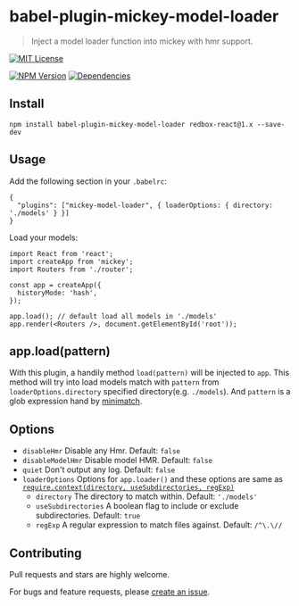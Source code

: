 # babel-plugin-mickey-model-loader

> Inject a model loader function into mickey with hmr support.

[![MIT License](https://img.shields.io/badge/license-MIT_License-green.svg?style=flat-square)](https://github.com/mickey/babel-plugin-mickey-model-loader/blob/master/LICENSE)

[![NPM Version](https://img.shields.io/npm/v/babel-plugin-mickey-model-loader.svg?style=flat-square)](https://www.npmjs.com/package/babel-plugin-mickey-model-loader)
[![Dependencies](https://david-dm.org/mickey/babel-plugin-mickey-model-loader/status.svg)](https://david-dm.org/mickey/babel-plugin-mickey-model-loader)

## Install

```
npm install babel-plugin-mickey-model-loader redbox-react@1.x --save-dev
```

## Usage

Add the following section in your `.babelrc`:

```
{
  "plugins": ["mickey-model-loader", { loaderOptions: { directory: './models' } }]
}
```

Load your models:

```
import React from 'react';
import createApp from 'mickey';
import Routers from './router';

const app = createApp({
  historyMode: 'hash',
});

app.load(); // default load all models in './models'
app.render(<Routers />, document.getElementById('root'));
```

## app.load(pattern)

With this plugin, a handily method `load(pattern)` will be injected to `app`. This method will try into load models match with `pattern` from `loaderOptions.directory` specified directory(e.g. `./models`). And `pattern` is a glob expression hand by [minimatch](https://www.npmjs.com/package/minimatch).


## Options

 - `disableHmr` Disable any Hmr. Default: `false`
 - `disableModelHmr` Disable model HMR. Default: `false`
 - `quiet` Don't output any log. Default: `false`
 - `loaderOptions` Options for `app.loader()` and these options are same as [`require.context(directory, useSubdirectories, regExp)`](https://webpack.github.io/docs/context.html#require-context)
    - `directory` The directory to match within. Default: `'./models'`
    - `useSubdirectories` A boolean flag to include or exclude subdirectories. Default: `true`
    - `regExp` A regular expression to match files against. Default: `/^\.\//`


## Contributing

Pull requests and stars are highly welcome.

For bugs and feature requests, please [create an issue](https://github.com/mickey/babel-plugin-mickey-model-loader/issues/new).